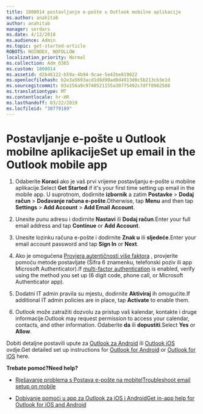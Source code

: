 ```yaml
---
title: 1800014 postavljanje e-pošte u Outlook mobilne aplikacije
ms.author: anahitab
author: anahitab
manager: serdars
ms.date: 4/12/2018
ms.audience: Admin
ms.topic: get-started-article
ROBOTS: NOINDEX, NOFOLLOW
localization_priority: Normal
ms.collection: Adm_O365
ms.custom: 1800014
ms.assetid: d2b46122-b59a-4b94-9cae-5e42be819022
ms.openlocfilehash: b2e3a5693acd1d8d90ad0d4913d0c5b213cb3e1d
ms.sourcegitcommit: 03a156a9c9740521155a30775492c7dff0982588
ms.translationtype: MT
ms.contentlocale: hr-HR
ms.lasthandoff: 03/22/2019
ms.locfileid: "30779189"
---
```

# <a name="set-up-email-in-the-outlook-mobile-app"></a><span data-ttu-id="792c2-102">Postavljanje e-pošte u Outlook mobilne aplikacije</span><span class="sxs-lookup"><span data-stu-id="792c2-102">Set up email in the Outlook mobile app</span></span>

1. <span data-ttu-id="792c2-103">Odaberite **Koraci** ako je vaš prvi vrijeme postavljanju e-pošte u mobilne aplikacije.</span><span class="sxs-lookup"><span data-stu-id="792c2-103">Select **Get Started** if it's your first time setting up email in the mobile app.</span></span> <span data-ttu-id="792c2-104">U suprotnom, dodirnite **izbornik** a zatim **Postavke** \> **Dodaj račun** \> **Dodavanje računa e-pošte**.</span><span class="sxs-lookup"><span data-stu-id="792c2-104">Otherwise, tap **Menu** and then tap **Settings** \> **Add Account** \> **Add Email Account**.</span></span> 
    
2. <span data-ttu-id="792c2-105">Unesite punu adresu i dodirnite **Nastavi** ili **Dodaj račun**.</span><span class="sxs-lookup"><span data-stu-id="792c2-105">Enter your full email address and tap **Continue** or **Add Account**.</span></span>
    
3. <span data-ttu-id="792c2-106">Unesite lozinku računa e-pošte i dodirnite **Znak u** ili **sljedeće**.</span><span class="sxs-lookup"><span data-stu-id="792c2-106">Enter your email account password and tap **Sign In** or **Next**.</span></span> 
    
4. <span data-ttu-id="792c2-107">Ako je omogućena [Provjera autentičnosti više faktora](https://support.office.com/article/8f0454b2-f51a-4d9c-bcde-2c48e41621c6.aspx) , provjerite pomoću metode postavljate (Šifra 6 znamenku, telefonski poziv ili app Microsoft Authenticator).</span><span class="sxs-lookup"><span data-stu-id="792c2-107">If [multi-factor authentication](https://support.office.com/article/8f0454b2-f51a-4d9c-bcde-2c48e41621c6.aspx) is enabled, verify using the method you set up (6 digit code, phone call, or Microsoft Authenticator app).</span></span> 
    
5. <span data-ttu-id="792c2-108">Dodatni IT admin pravila su mjestu, dodirnite **Aktiviraj** ih omogućite.</span><span class="sxs-lookup"><span data-stu-id="792c2-108">If additional IT admin policies are in place, tap **Activate** to enable them.</span></span> 
    
6. <span data-ttu-id="792c2-109">Outlook može zatražiti dozvolu za pristup vaš kalendar, kontakte i druge informacije.</span><span class="sxs-lookup"><span data-stu-id="792c2-109">Outlook may request permission to access your calendar, contacts, and other information.</span></span> <span data-ttu-id="792c2-110">Odaberite **da** ili **dopustiti**.</span><span class="sxs-lookup"><span data-stu-id="792c2-110">Select **Yes** or **Allow**.</span></span> 
    
<span data-ttu-id="792c2-111">Dobiti detaljne postavili upute za [Outlook za Android](https://support.office.com/article/886db551-8dfa-4fd5-b835-f8e532091872.aspx) ili [Outlook iOS](https://support.office.com/article/b2de2161-cc1d-49ef-9ef9-81acd1c8e234.aspx) ovdje.</span><span class="sxs-lookup"><span data-stu-id="792c2-111">Get detailed set up instructions for [Outlook for Android](https://support.office.com/article/886db551-8dfa-4fd5-b835-f8e532091872.aspx) or [Outlook for iOS](https://support.office.com/article/b2de2161-cc1d-49ef-9ef9-81acd1c8e234.aspx) here.</span></span> 
  
 <span data-ttu-id="792c2-112">**Trebate pomoć?**</span><span class="sxs-lookup"><span data-stu-id="792c2-112">**Need help?**</span></span>
  
- [<span data-ttu-id="792c2-113">Rješavanje problema s Postava e-pošte na mobitel</span><span class="sxs-lookup"><span data-stu-id="792c2-113">Troubleshoot email setup on mobile</span></span>](https://support.office.com/article/a264ef01-9c88-48fb-9285-7017e4f31f02.aspx)
    
- [<span data-ttu-id="792c2-114">Dobivanje pomoći u app za Outlook za iOS i Android</span><span class="sxs-lookup"><span data-stu-id="792c2-114">Get in-app help for Outlook for iOS and Android</span></span>](https://support.office.com/article/218a22d1-9fa5-4889-b689-de1c63493243.aspx#ID0EAABAAA=Contact_Support)
    

